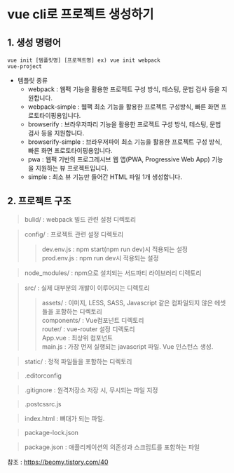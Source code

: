 vue cli로 프로젝트 생성하기
======================

## 1. 생성 명령어
<code>vue init [템플릿명] [프로젝트명]
ex) vue init webpack vue-project</code>
- 템플릿 종류
    - webpack : 웹팩 기능을 활용한 프로젝트 구성 방식, 테스팅, 문법 검사 등을 지원합니다.
    - webpack-simple : 웹팩 최소 기능을 활용한 프로젝트 구성방식, 빠른 화면 프로토타이핑용입니다.
    - browserify : 브라우저파리 기능을 활용한 프로젝트 구성 방식, 테스팅, 문법 검사 등을 지원합니다.
    - browserify-simple : 브라우저파이 최소 기능을 활용한 프로젝트 구성 방식, 빠른 화면 프로토타이핑용입니다.
    - pwa : 웹팩 기반의 프로그레시브 웹 앱(PWA, Progressive Web App) 기능을 지원하는 뷰 프로젝트입니다.
    - simple : 최소 뷰 기능만 들어간 HTML 파일 1개 생성합니다.

## 2. 프로젝트 구조
> bulid/ : webpack 빌드 관련 설정 디렉토리

> config/ : 프로젝트 관련 설정 디렉토리
>> dev.env.js : npm start(npm run dev)시 적용되는 설정  
>> prod.env.js : npm run dev시 적용되는 설정

> node_modules/ : npm으로 설치되는 서드파티 라이브러리 디렉토리

> src/ : 실제 대부분의 개발이 이루어지는 디렉토리
>> assets/ : 이미지, LESS, SASS, Javascript 같은 컴파일되지 않은 에셋들을 포함하는 디렉토리  
>> components/ : Vue컴포넌트 디렉토리  
>> router/ : vue-router 설정 디렉토리  
>> App.vue : 최상위 컴포넌트  
>> main.js : 가장 먼저 실행되는 javascript 파일. Vue 인스턴스 생성.

> static/ : 정적 파일들을 포함하는 디렉토리

> .editorconfig

> .gitignore : 원격저장소 저장 시, 무시되는 파일 지정

> .postcssrc.js

> index.html : 뼈대가 되는 파일.

> package-lock.json

> package.json : 애플리케이션의 의존성과 스크립트를 포함하는 파일

참조 : https://beomy.tistory.com/40